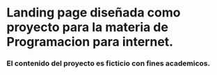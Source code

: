 # Landing page diseñada como proyecto para la materia de Programacion para internet.

### El contenido del proyecto es ficticio con fines academicos.
